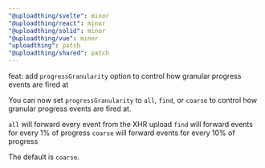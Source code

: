 ```yaml
---
"@uploadthing/svelte": minor
"@uploadthing/react": minor
"@uploadthing/solid": minor
"@uploadthing/vue": minor
"uploadthing": patch
"@uploadthing/shared": patch
---
```


feat: add `progressGranularity` option to control how granular progress events
are fired at

You can now set `progressGranularity` to `all`, `find`, or `coarse` to control
how granular progress events are fired at.

`all` will forward every event from the XHR upload
`find` will forward events for every 1% of progress
`coarse` will forward events for every 10% of progress

The default is `coarse`.

